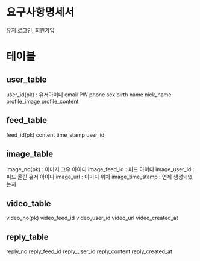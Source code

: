 # 요구사항명세서
유저 로그인, 회원가입


# 테이블
## user_table
user_id(pk) : 유저아이디
email
PW
phone
sex
birth
name
nick_name
profile_image
profile_content
## feed_table
feed_id(pk)
content
time_stamp
user_id

## image_table
image_no(pk) : 이미지 고유 아이디
image_feed_id : 피드 아이디
image_user_id : 피드 올린 유저 아이디
image_url : 이미지 위치
image_time_stamp : 언제 생성되었는지

## video_table
video_no(pk)
video_feed_id
video_user_id
video_url
video_created_at

## reply_table
reply_no
reply_feed_id
reply_user_id
reply_content
reply_created_at


 
